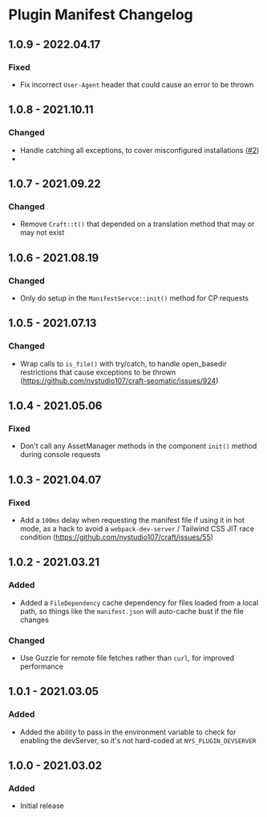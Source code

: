# Plugin Manifest Changelog

## 1.0.9 - 2022.04.17
### Fixed
* Fix incorrect `User-Agent` header that could cause an error to be thrown

## 1.0.8 - 2021.10.11
### Changed
* Handle catching all exceptions, to cover misconfigured installations ([#2](https://github.com/nystudio107/craft-plugin-manifest/issues/2))
* 
## 1.0.7 - 2021.09.22
### Changed
* Remove `Craft::t()` that depended on a translation method that may or may not exist

## 1.0.6 - 2021.08.19
### Changed
* Only do setup in the `ManifestServce::init()` method for CP requests

## 1.0.5 - 2021.07.13
### Changed
* Wrap calls to `is_file()` with try/catch, to handle open_basedir restrictions that cause exceptions to be thrown (https://github.com/nystudio107/craft-seomatic/issues/924)

## 1.0.4 - 2021.05.06
### Fixed
* Don't call any AssetManager methods in the component `init()` method during console requests

## 1.0.3 - 2021.04.07
### Fixed
* Add a `100ms` delay when requesting the manifest file if using it in hot mode, as a hack to avoid a `webpack-dev-server` / Tailwind CSS JIT race condition (https://github.com/nystudio107/craft/issues/55)

## 1.0.2 - 2021.03.21
### Added
* Added a `FileDependency` cache dependency for files loaded from a local path, so things like the `manifest.json` will auto-cache bust if the file changes

### Changed
* Use Guzzle for remote file fetches rather than `curl`, for improved performance

## 1.0.1 - 2021.03.05
### Added
* Added the ability to pass in the environment variable to check for enabling the devServer, so it's not hard-coded at `NYS_PLUGIN_DEVSERVER`

## 1.0.0 - 2021.03.02
### Added
- Initial release
